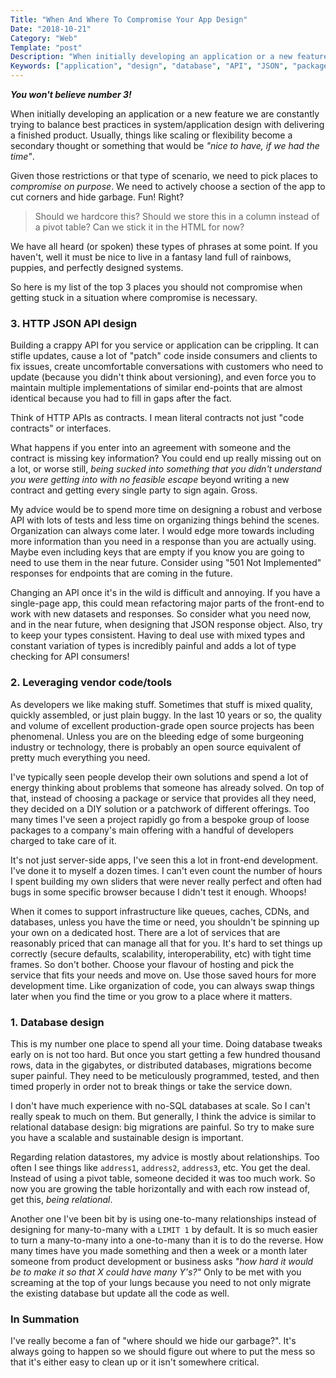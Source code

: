 ```yaml
---
Title: "When And Where To Compromise Your App Design"
Date: "2018-10-21"
Category: "Web"
Template: "post"
Description: "When initially developing an application or a new feature we are constantly trying to balance best practices in design with delivering a finished product."
Keywords: ["application", "design", "database", "API", "JSON", "packages", "vendor"]
---
```


_**You won't believe number 3!**_

When initially developing an application or a new feature we are constantly trying to balance best practices in system/application design with delivering a finished product. Usually, things like scaling or flexibility become a secondary thought or something that would be *"nice to have, if we had the time"*.

Given those restrictions or that type of scenario, we need to pick places to *compromise on purpose*. We need to actively choose a section of the app to cut corners and hide garbage. Fun! Right?

> Should we hardcore this? Should we store this in a column instead of a pivot table? Can we stick it in the HTML for now?

We have all heard (or spoken) these types of phrases at some point. If you haven't, well it must be nice to live in a fantasy land full of rainbows, puppies, and perfectly designed systems.

So here is my list of the top 3 places you should not compromise when getting stuck in a situation where compromise is necessary.

### 3. HTTP JSON API design

Building a crappy API for you service or application can be crippling. It can stifle updates, cause a lot of "patch" code inside consumers and clients to fix issues, create uncomfortable conversations with customers who need to update (because you didn't think about versioning), and even force you to maintain multiple implementations of similar end-points that are almost identical because you had to fill in gaps after the fact.

Think of HTTP APIs as contracts. I mean literal contracts not just "code contracts" or interfaces.

What happens if you enter into an agreement with someone and the contract is missing key information? You could end up really missing out on a lot, or worse still, _being sucked into something that you didn't understand you were getting into with no feasible escape_ beyond writing a new contract and getting every single party to sign again. Gross.

My advice would be to spend more time on designing a robust and verbose API with lots of tests and less time on organizing things behind the scenes. Organization can always come later. I would edge more towards including more information than you need in a response than you are actually using. Maybe even including keys that are empty if you know you are going to need to use them in the near future. Consider using "501 Not Implemented" responses for endpoints that are coming in the future.

Changing an API once it's in the wild is difficult and annoying. If you have a single-page app, this could mean refactoring major parts of the front-end to work with new datasets and responses. So consider what you need now, and in the near future, when designing that JSON response object. Also, try to keep your types consistent. Having to deal use with mixed types and constant variation of types is incredibly painful and adds a lot of type checking for API consumers!

### 2. Leveraging vendor code/tools

As developers we like making stuff. Sometimes that stuff is mixed quality, quickly assembled, or just plain buggy. In the last 10 years or so, the quality and volume of excellent production-grade open source projects has been phenomenal. Unless you are on the bleeding edge of some burgeoning industry or technology, there is probably an open source equivalent of pretty much everything you need.

I've typically seen people develop their own solutions and spend a lot of energy thinking about problems that someone has already solved. On top of that, instead of choosing a package or service that provides all they need, they decided on a DIY solution or a patchwork of different offerings. Too many times I've seen a project rapidly go from a bespoke group of loose packages to a company's main offering with a handful of developers charged to take care of it.

It's not just server-side apps, I've seen this a lot in front-end development. I've done it to myself a dozen times. I can't even count the number of hours I spent building my own sliders that were never really perfect and often had bugs in some specific browser because I didn't test it enough. Whoops!

When it comes to support infrastructure like queues, caches, CDNs, and databases, unless you have the time or need, you shouldn't be spinning up your own on a dedicated host. There are a lot of services that are reasonably priced that can manage all that for you. It's hard to set things up correctly (secure defaults, scalability, interoperability, etc) with tight time frames. So don't bother. Choose your flavour of hosting and pick the service that fits your needs and move on. Use those saved hours for more development time. Like organization of code, you can always swap things later when you find the time or you grow to a place where it matters.

### 1. Database design

This is my number one place to spend all your time. Doing database tweaks early on is not too hard. But once you start getting a few hundred thousand rows, data in the gigabytes, or distributed databases, migrations become super painful. They need to be meticulously programmed, tested, and then timed properly in order not to break things or take the service down.

I don't have much experience with no-SQL databases at scale. So I can't really speak to much on them. But generally, I think the advice is similar to relational database design: big migrations are painful. So try to make sure you have a scalable and sustainable design is important.

Regarding relation datastores, my advice is mostly about relationships. Too often I see things like `address1`, `address2`, `address3`, etc. You get the deal. Instead of using a pivot table, someone decided it was too much work. So now you are growing the table horizontally and with each row instead of, get this, _being relational_.

Another one I've been bit by is using one-to-many relationships instead of designing for many-to-many with a `LIMIT 1` by default. It is so much easier to turn a many-to-many into a one-to-many than it is to do the reverse. How many times have you made something and then a week or a month later someone from product development or business asks *"how hard it would be to make it so that X could have many Y's?"* Only to be met with you screaming at the top of your lungs because you need to not only migrate the existing database but update all the code as well.

### In Summation

I've really become a fan of "where should we hide our garbage?". It's always going to happen so we should figure out where to put the mess so that it's either easy to clean up or it isn't somewhere critical.
